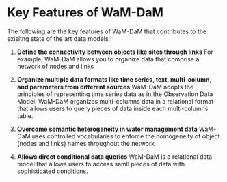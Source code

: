 Key Features of WaM-DaM 
=======================

The following are the key features of WaM-DaM that contributes to the exisitng state of the art data models:

1. **Define the connectivity between objects like sites through links**
For example, WaM-DaM allows you to organize data that comprise a network of nodes and links 

2. **Organize multiple data formats like time series, text, multi-column, and parameters from different sources**
WaM-DaM adopts the principles of representing time series data as in the Observation Data Model. WaM-DaM organizes multi-columns data in a relational format that allows users to query pieces of data inside each multi-columns table.  

3. **Overcome semantic heterogeneity in water management data**
WaM-DaM uses controlled vocabularies to enforce the homogeneity of object (nodes and links) names throughout the network

4. **Allows direct conditional data queries**
WaM-DaM is a relational data model that allows users to access samll pieces of data with sophisticated conditions. 





